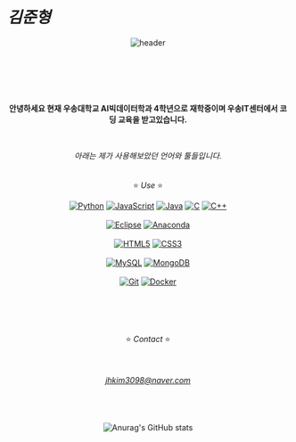 # *김준형*

<div align="center">

![header](https://capsule-render.vercel.app/api?type=wave&color=auto&height=300&section=header&text=Kimjunhyoung%20&fontSize=90) 
<br/>
<br/>
<br/>
<br/>
<br/>
<br/>

**안녕하세요 현재 우송대학교 AI빅데이터학과 4학년으로 재학중이며 우송IT센터에서 코딩 교육을 받고있습니다.**

<br/>

*아래는 제가 사용해보았던 언어와 툴들입니다.*
<br/>
<br/>
<br/>
:star: *Use* :star:

[![Python](https://img.shields.io/badge/Python-3776AB?style=flat&logo=python&logoColor=white)](https://www.python.org/)
[![JavaScript](https://img.shields.io/badge/JavaScript-F7DF1E?style=flat&logo=javascript&logoColor=black)](https://developer.mozilla.org/en-US/docs/Web/JavaScript)
[![Java](https://img.shields.io/badge/Java-007396?style=flat&logo=java&logoColor=white)](https://www.java.com/)
[![C](https://img.shields.io/badge/C-00599C?style=flat&logo=c&logoColor=white)](https://en.wikipedia.org/wiki/C_(programming_language))
[![C++](https://img.shields.io/badge/C++-00599C?style=flat&logo=c%2B%2B&logoColor=white)](https://en.wikipedia.org/wiki/C%2B%2B)
<br/>
<br/>
[![Eclipse](https://img.shields.io/badge/Eclipse-2C2255?style=flat&logo=eclipse&logoColor=white)](https://www.eclipse.org/)
[![Anaconda](https://img.shields.io/badge/Anaconda-44A833?style=flat&logo=anaconda&logoColor=white)](https://www.anaconda.com/)
<br/>
<br/>
[![HTML5](https://img.shields.io/badge/HTML5-E34F26?style=flat&logo=html5&logoColor=white)](https://developer.mozilla.org/en-US/docs/Web/HTML)
[![CSS3](https://img.shields.io/badge/CSS3-1572B6?style=flat&logo=css3&logoColor=white)](https://developer.mozilla.org/en-US/docs/Web/CSS)
<br/>
<br/>
[![MySQL](https://img.shields.io/badge/MySQL-4479A1?style=flat&logo=mysql&logoColor=white)](https://www.mysql.com/)
[![MongoDB](https://img.shields.io/badge/MongoDB-47A248?style=flat&logo=mongodb&logoColor=white)](https://www.mongodb.com/)
<br/>
<br/>
[![Git](https://img.shields.io/badge/Git-F05032?style=flat&logo=git&logoColor=white)](https://git-scm.com/)
[![Docker](https://img.shields.io/badge/Docker-2496ED?style=flat&logo=docker&logoColor=white)](https://www.docker.com/)
<br/>
<br/>
<br/>
<br/>
<br/>
<br/>
:star: *Contact* :star:
<br/>
<br/>
<br/>
<br/>
*jhkim3098@naver.com*
<br/>
<br/>
<br/>
<br/>
<br/>
![Anurag's GitHub stats](https://github-readme-stats.vercel.app/api?username=jhkim3098&show_icons=true&theme=radical)

</div>


